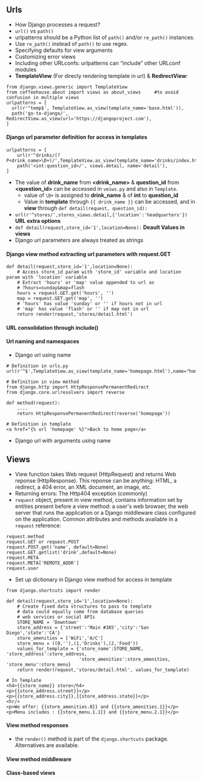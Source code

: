 Urls
----
* How Django processes a request?
* ```url()``` vs ```path()```
* urlpatterns should be a Python list of ```path()``` and/or ```re_path()``` instances.
* Use ```re_path()``` instead of ```path()``` to use regex.
* Specifying defaults for view arguments
* Customizing error views
* Including other URLconfs: urlpatterns can “include” other URLconf modules
* **TemplateView** (For direcly rendering template in url) & **RedirectView**:
```
from django.views.generic import TemplateView
from coffeehouse.about import views as about_views     #to avoid confusion in multiple views
urlpatterns = [
  url(r'^temp$', TemplateView.as_view(template_name='base.html')),
  path('go-to-django/', RedirectView.as_view(url='https://djangoproject.com'),
]
```
#### Django url parameter definition for access in templates

```
urlpatterns = [
    url(r'^drinks/(?P<drink_name>\D+)/',TemplateView.as_view(template_name='drinks/index.html')), 
    path('<int:question_id>/', views.detail, name='detail'),
]
```
* The value of **drink_name** from **<drink_name>** & **question_id** from **<question_id>** can be accessed in ```veiws.py``` and also in ```Template```.
  * value of ```\D+``` is assigned to **drink_name** & of **int** to **question_id**
  * Value in **template** through ```{{ drink_name }}``` can be accessed, and in **view** through ```def detail(request, question_id):```
* ```url(r'^stores/',stores_views.detail,{'location':'headquarters'})``` **URL extra options**
* ```def detail(request,store_id='1',location=None):``` **Deault Values in views**
* Django url parameters are always treated as strings

#### Django view method extracting url parameters with request.GET
```
def detail(request,store_id='1',location=None):
    # Access store_id param with 'store_id' variable and location param with 'location' variable
    # Extract 'hours' or 'map' value appended to url as
    # ?hours=sunday&map=flash
    hours = request.GET.get('hours', '')
    map = request.GET.get('map', '')
    # 'hours' has value 'sunday' or '' if hours not in url
    # 'map' has value 'flash' or '' if map not in url
    return render(request,'stores/detail.html')
```

#### URL consolidation through include()

#### Url naming and namespaces
* Django url using name
```
# Definition in urls.py 
url(r'^$',TemplateView.as_view(template_name='homepage.html'),name="homepage")

# Definition in view method
from django.http import HttpResponsePermanentRedirect
from django.core.urlresolvers import reverse

def method(request):
    ....
    return HttpResponsePermanentRedirect(reverse('homepage'))

# Definition in template
<a href="{% url 'homepage' %}">Back to home page</a>
```
* Django url with arguments using name


Views
-------------
* View function takes Web request (HttpRequest) and returns Web reponse (HttpResponse). This reponse can be anything: HTML, a redirect, a 404 error, an XML document, an image, etc. 
* Returning errors: The Http404 exception (commonly)
* ```request``` object, present in view method, contains information set by entities present before a view method: a user's web browser, the web server that runs the application or a Django middleware class configured on the application. Common attributes and methods available in a ```request``` reference:
```
request.method
request.GET or request.POST
request.POST.get('name', default=None)
request.GET.getlist('drink',default=None)
request.META
request.META['REMOTE_ADDR']
request.user
```
* Set up dictionary in Django view method for access in template
```
from django.shortcuts import render

def detail(request,store_id='1',location=None):
    # Create fixed data structures to pass to template
    # data could equally come from database queries
    # web services or social APIs
    STORE_NAME = 'Downtown'
    store_address = {'street':'Main #385','city':'San Diego','state':'CA'}
    store_amenities = ['WiFi','A/C']
    store_menu = ((0,''),(1,'Drinks'),(2,'Food'))
    values_for_template = {'store_name':STORE_NAME, 'store_address':store_address,
                           'store_amenities':store_amenities, 'store_menu':store_menu}
    return render(request,'stores/detail.html', values_for_template)
    
# In Template
<h4>{{store_name}} store</h4>
<p>{{store_address.street}}</p>
<p>{{store_address.city}},{{store_address.state}}</p>
<hr/>
<p>We offer: {{store_amenities.0}} and {{store_amenities.1}}</p>
<p>Menu includes : {{store_menu.1.1}} and {{store_menu.2.1}}</p>
```
#### View method responses
* the ```render()``` method is part of the ```django.shortcuts``` package. Alternatives are available.

#### View method middleware

#### Class-based views
